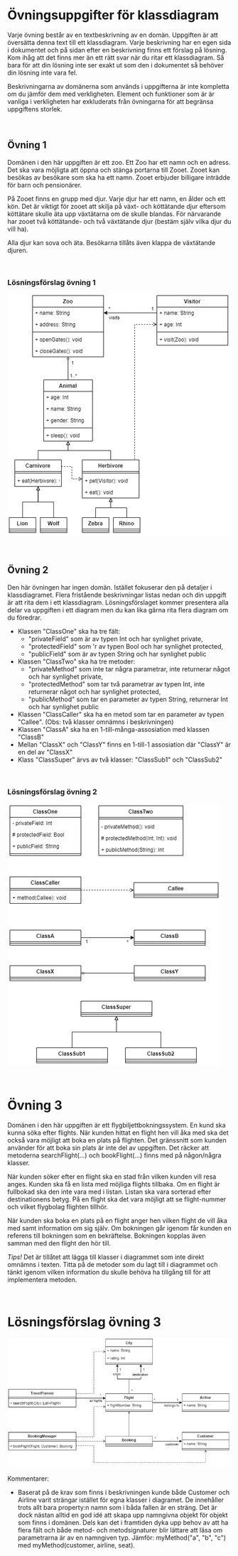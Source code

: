 # Övningsuppgifter för klassdiagram

Varje övning består av en textbeskrivning av en domän. Uppgiften är att översätta denna text till ett klassdiagram. Varje beskrivning har en egen sida i dokumentet och på sidan efter en beskrivning finns ett förslag på lösning. Kom ihåg att det finns mer än ett rätt svar när du ritar ett klassdiagram. Så bara för att din lösning inte ser exakt ut som den i dokumentet så behöver din lösning inte vara fel.

Beskrivningarna av domänerna som används i uppgifterna är inte kompletta om du jämför dem med verkligheten. Element och funktioner som är är vanliga i verkligheten har exkluderats från övningarna för att begränsa uppgiftens storlek.

<div style="page-break-after: always; visibility: hidden">
\pagebreak
</div>

## Övning 1

Domänen i den här uppgiften är ett zoo. Ett Zoo har ett namn och en adress. Det ska vara möjligta att öppna och stänga portarna till Zooet. Zooet kan besökas av besökare som ska ha ett namn. Zooet erbjuder billigare inträdde för barn och pensionärer.

På Zooet finns en grupp med djur. Varje djur har ett namn, en ålder och ett kön. Det är viktigt för zooet att skilja på växt- och köttätande djur eftersom köttätare skulle äta upp växtätarna om de skulle blandas. För närvarande har zooet två köttätande- och två växtätande djur (bestäm själv vilka djur du vill ha).

Alla djur kan sova och äta. Besökarna tillåts även klappa de växtätande djuren.

<div style="page-break-after: always; visibility: hidden">
\pagebreak
</div>

### Lösningsförslag övning 1

![](class_diagram_exercise_1_proposal.png)

<div style="page-break-after: always; visibility: hidden">
\pagebreak
</div>

## Övning 2

Den här övningen har ingen domän. Istället fokuserar den på detaljer i klassdiagramet. Flera fristående beskrivningar listas nedan och din uppgift är att rita dem i ett klassdiagram. Lösningsförslaget kommer presentera alla delar va uppgiften i ett diagram men du kan lika gärna rita flera diagram om du föredrar.

* Klassen "ClassOne" ska ha tre fält:
  * "privateField" som är av typen Int och har synlighet private,
  * "protectedField" som 'r av typen Bool och har synlighet protected,
  * "publicField" som är av typen String och har synlighet public
* Klassen "ClassTwo" ska ha tre metoder:
  * "privateMethod" som inte tar några parametrar, inte returnerar något och har synlighet private,
  * "protectedMethod" som tar två parametrar av typen Int, inte returnerar något och har synlighet protected,
  * "publicMethod" som tar en parameter av typen String, returnerar Int och har synlighet public
* Klassen "ClassCaller" ska ha en metod som tar en parameter av typen "Callee". (Obs: två klasser omnämns i beskrivningen)
* Klassen "ClassA" ska ha en 1-till-många-assosiation med klassen "ClassB"
* Mellan "ClassX" och "ClassY" finns en 1-till-1 assosiation där "ClassY" är en del av "ClassX"
* Klass "ClassSuper" ärvs av två klasser: "ClassSub1" och "ClassSub2"

<div style="page-break-after: always; visibility: hidden">
\pagebreak
</div>

### Lösningsförslag övning 2

![](class_diagram_exercise_2_proposal.png)

<div style="page-break-after: always; visibility: hidden">
\pagebreak
</div>

# Övning 3

Domänen i den här uppgiften är ett flygbiljettbokningssystem. En kund ska kunna söka efter flights. När kunden hittat en flight hen vill åka med ska det också vara möjligt att boka en plats på flighten. Det gränssnitt som kunden använder för att boka sin plats är inte del av uppgiften. Det räcker att metoderna searchFlight(...) och bookFlight(...) finns med på någon/några klasser.

När kunden söker efter en flight ska en stad från vilken kunden vill resa anges. Kunden ska få en lista med möjliga flights tillbaka. Om en flight är fullbokad ska den inte vara med i listan. Listan ska vara sorterad efter destinationens betyg. På en flight ska det vara möjligt att se flight-nummer och vilket flygbolag flighten tillhör.

När kunden ska boka en plats på en flight anger hen vilken flight de vill åka med samt information om sig själv. Om bokningen går igenom får kunden en referens till bokningen som en bekräftelse. Bokningen kopplas även samman med den flight den hör till.

*Tips!* Det är tillåtet att lägga till klasser i diagrammet som inte direkt omnämns i texten. Titta på de metoder som du lagt till i diagrammet och tänkt igenom vilken information du skulle behöva ha tillgång till för att implementera metoden.

<div style="page-break-after: always; visibility: hidden">
\pagebreak
</div>

# Lösningsförslag övning 3

![](class_diagram_exercise_3_proposal.png)

Kommentarer:
* Baserat på de krav som finns i beskrivningen kunde både Customer och Airline varit strängar istället för egna klasser i diagramet. De innehåller trots allt bara property:n namn som i båda fallen är en sträng. Det är dock nästan alltid en god idé att skapa upp namngivna objekt för objekt som finns i domänen. Dels kan det i framtiden dyka upp behov av att ha flera fält och både metod- och metodsignaturer blir lättare att läsa om parametrarna är av en namngiven typ. Jämför: myMethod("a", "b", "c") med myMethod(customer, airline, seat).
